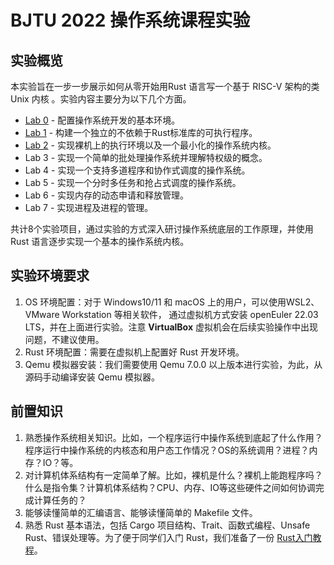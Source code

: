 # BJTU 2022 操作系统课程实验

## 实验概览

本实验旨在一步一步展示如何从零开始用Rust 语言写一个基于 RISC-V 架构的类 Unix 内核 。实验内容主要分为以下几个方面。

- [Lab 0](docs/lab0.md) - 配置操作系统开发的基本环境。
- [Lab 1](docs/lab1.md) - 构建一个独立的不依赖于Rust标准库的可执行程序。
- [Lab 2](docs/lab2.md) - 实现裸机上的执行环境以及一个最小化的操作系统内核。
- Lab 3 - 实现一个简单的批处理操作系统并理解特权级的概念。
- Lab 4 - 实现一个支持多道程序和协作式调度的操作系统。
- Lab 5 - 实现一个分时多任务和抢占式调度的操作系统。
- Lab 6 - 实现内存的动态申请和释放管理。
- Lab 7 - 实现进程及进程的管理。

共计8个实验项目，通过实验的方式深入研讨操作系统底层的工作原理，并使用 Rust 语言逐步实现一个基本的操作系统内核。

## 实验环境要求

1. OS 环境配置：对于 Windows10/11 和 macOS 上的用户，可以使用WSL2、VMware Workstation 等相关软件， 通过虚拟机方式安装 openEuler 22.03 LTS，并在上面进行实验。注意 **VirtualBox** 虚拟机会在后续实验操作中出现问题，不建议使用。
2. Rust 环境配置：需要在虚拟机上配置好 Rust 开发环境。
3. Qemu 模拟器安装：我们需要使用 Qemu 7.0.0 以上版本进行实验，为此，从源码手动编译安装 Qemu 模拟器。

## 前置知识

1. 熟悉操作系统相关知识。比如，一个程序运行中操作系统到底起了什么作用？程序运行中操作系统的内核态和用户态工作情况？OS的系统调用？进程？内存？IO？等。
2. 对计算机体系结构有一定简单了解。比如，裸机是什么？裸机上能跑程序吗？什么是指令集？计算机体系结构？CPU、内存、IO等这些硬件之间如何协调完成计算任务的？
3. 能够读懂简单的汇编语言、能够读懂简单的 Makefile 文件。
4. 熟悉 Rust 基本语法，包括 Cargo 项目结构、Trait、函数式编程、Unsafe Rust、错误处理等。为了便于同学们入门 Rust，我们准备了一份 [Rust入门教程](docs/rust-tutorial.md)。
